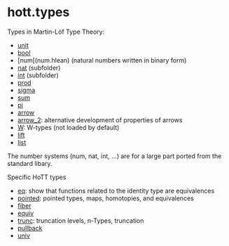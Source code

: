 hott.types
==========

Types in Martin-Lӧf Type Theory:

* [unit](unit.hlean)
* [bool](bool.hlean)
* [num[(num.hlean) (natural numbers written in binary form)
* [nat](nat/nat.md) (subfolder)
* [int](int/int.md) (subfolder)
* [prod](prod.hlean)
* [sigma](sigma.hlean)
* [sum](sum.hlean)
* [pi](pi.hlean)
* [arrow](arrow.hlean)
* [arrow_2](arrow_2.hlean): alternative development of properties of arrows
* [W](W.hlean): W-types (not loaded by default)
* [lift](lift.hlean)
* [list](list.hlean)

The number systems (num, nat, int, ...) are for a large part ported from the standard libary.

Specific HoTT types

* [eq](eq.hlean): show that functions related to the identity type are equivalences
* [pointed](pointed.hlean): pointed types, maps, homotopies, and equivalences
* [fiber](fiber.hlean)
* [equiv](equiv.hlean)
* [trunc](trunc.hlean): truncation levels, n-Types, truncation
* [pullback](pullback.hlean)
* [univ](univ.hlean)